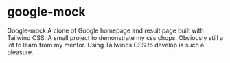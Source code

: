 # google-mock

Google-mock
A clone of Google homepage and result page built with Tailwind CSS.
A small project to demonstrate my css chops. Obviously still a lot to learn from my mentor. Using Tailwinds CSS to develop is such a pleasure.
